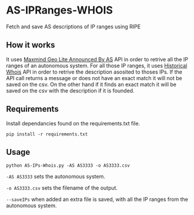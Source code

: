 # AS-IPRanges-WHOIS
Fetch and save AS descriptions of IP ranges using RIPE

## How it works

It uses [Maxmind Geo Lite Announced By AS](https://stat.ripe.net/docs/02.data-api/maxmind-geo-lite-announced-by-as.html) API in order to retrive all the IP ranges of an autonomous system. For all those IP ranges, it uses [Historical Whois](https://stat.ripe.net/docs/02.data-api/historical-whois.html) API in order to retrive the description asosited to thoses IPs. If the API call returns a message or does not have an exact match it will not be saved on the csv. On the other hand if it finds an exact match it will be saved on the csv with the description if it is founded.

## Requirements

Install dependancies found on the requirements.txt file.

```shell
pip install -r requirements.txt
```

## Usage

```shell
python AS-IPs-Whois.py -AS AS3333 -o AS3333.csv
```

`-AS AS3333` sets the autonomous system.

`-o AS3333.csv` sets the filename of the output.

`--saveIPs` when added an extra file is saved, with all the IP ranges from the autonomous system.
